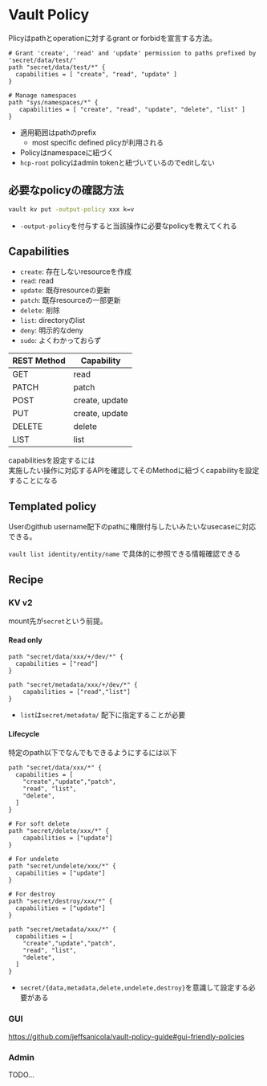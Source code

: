 # Vault Policy

Plicyはpathとoperationに対するgrant or forbidを宣言する方法。


```
# Grant 'create', 'read' and 'update' permission to paths prefixed by 'secret/data/test/'
path "secret/data/test/*" {
  capabilities = [ "create", "read", "update" ]
}

# Manage namespaces
path "sys/namespaces/*" {
   capabilities = [ "create", "read", "update", "delete", "list" ]
}
```

* 適用範囲はpathのprefix
  * most specific defined plicyが利用される
* Policyはnamespaceに紐づく
* `hcp-root` policyはadmin tokenと紐づいているのでeditしない

## 必要なpolicyの確認方法

```sh
vault kv put -output-policy xxx k=v
```

* `-output-policy`を付与すると当該操作に必要なpolicyを教えてくれる


## Capabilities

* `create`: 存在しないresourceを作成
* `read`: read
* `update`: 既存resourceの更新
* `patch`: 既存resourceの一部更新
* `delete`: 削除
* `list`: directoryのlist
* `deny`: 明示的なdeny
* `sudo`: よくわかっておらず

| REST Method	| Capability     |
| ---         | ---            |
|  GET	      | read           |
| PATCH	      | patch          |
| POST	      | create, update |
| PUT	        | create, update |
| DELETE	    | delete         |
| LIST	      | list           |

capabilitiesを設定するには  
実施したい操作に対応するAPIを確認してそのMethodに紐づくcapabilityを設定することになる


## Templated policy

Userのgithub username配下のpathに権限付与したいみたいなusecaseに対応できる。  

`vault list identity/entity/name` で具体的に参照できる情報確認できる

## Recipe

### KV v2

mount先が`secret`という前提。

#### Read only

```hcl
path "secret/data/xxx/+/dev/*" {
  capabilities = ["read"]    
}

path "secret/metadata/xxx/+/dev/*" {
    capabilities = ["read","list"]
}
```

* `list`は`secret/metadata/` 配下に指定することが必要

#### Lifecycle

特定のpath以下でなんでもできるようにするには以下

```hcl
path "secret/data/xxx/*" {
  capabilities = [
    "create","update","patch",
    "read", "list", 
    "delete",
  ]
}

# For soft delete
path "secret/delete/xxx/*" {
    capabilities = ["update"]
}

# For undelete
path "secret/undelete/xxx/*" {
  capabilities = ["update"]    
}

# For destroy
path "secret/destroy/xxx/*" {
  capabilities = ["update"]    
}

path "secret/metadata/xxx/*" {
  capabilities = [
    "create","update","patch",
    "read", "list", 
    "delete",
  ]
}
```

* `secret/{data,metadata,delete,undelete,destroy}`を意識して設定する必要がある

### GUI

https://github.com/jeffsanicola/vault-policy-guide#gui-friendly-policies


### Admin

TODO...